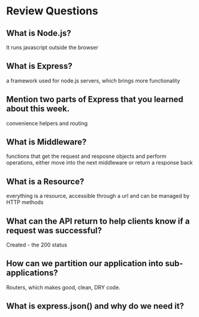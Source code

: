 # Review Questions

## What is Node.js?
It runs javascript outside the browser

## What is Express?
a framework used for node.js servers, which brings more functionality

## Mention two parts of Express that you learned about this week.
convenience helpers and routing 

## What is Middleware?
functions that get the request and resposne objects and perform operations, either move into the next middleware or return a response back

## What is a Resource?
everything is a resource, accessible through a url and can be managed by HTTP methods

## What can the API return to help clients know if a request was successful?
Created - the 200 status

## How can we partition our application into sub-applications?
Routers, which makes good, clean, DRY code.

## What is express.json() and why do we need it?
